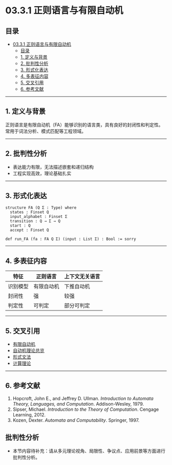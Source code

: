 # 03.3.1 正则语言与有限自动机

## 目录

- [03.3.1 正则语言与有限自动机](#0331-正则语言与有限自动机)
  - [目录](#目录)
  - [1. 定义与背景](#1-定义与背景)
  - [2. 批判性分析](#2-批判性分析)
  - [3. 形式化表达](#3-形式化表达)
  - [4. 多表征内容](#4-多表征内容)
  - [5. 交叉引用](#5-交叉引用)
  - [6. 参考文献](#6-参考文献)

---

## 1. 定义与背景

正则语言是有限自动机（FA）能够识别的语言类，具有良好的封闭性和判定性。常用于词法分析、模式匹配等工程领域。

---

## 2. 批判性分析

- 表达能力有限，无法描述嵌套和递归结构
- 工程实现高效，理论基础扎实

---

## 3. 形式化表达

```lean
structure FA (Q Σ : Type) where
  states : Finset Q
  input_alphabet : Finset Σ
  transition : Q → Σ → Q
  start : Q
  accept : Finset Q

def run_FA (fa : FA Q Σ) (input : List Σ) : Bool := sorry
```

---

## 4. 多表征内容

| 特征 | 正则语言 | 上下文无关语言 |
|------|----------|----------------|
| 识别模型 | 有限自动机 | 下推自动机 |
| 封闭性 | 强 | 较强 |
| 判定性 | 可判定 | 部分可判定 |

---

## 5. 交叉引用

- [有限自动机](../01_Automata_Theory/03.1.1_Finite_Automata.md)
- [自动机理论总览](README.md)
- [形式文法](../03.2_Formal_Grammars.md)
- [计算理论](README.md)

---

## 6. 参考文献

1. Hopcroft, John E., and Jeffrey D. Ullman. *Introduction to Automata Theory, Languages, and Computation*. Addison-Wesley, 1979.
2. Sipser, Michael. *Introduction to the Theory of Computation*. Cengage Learning, 2012.
3. Kozen, Dexter. *Automata and Computability*. Springer, 1997.


## 批判性分析

- 本节内容待补充：请从多元理论视角、局限性、争议点、应用前景等方面进行批判性分析。
